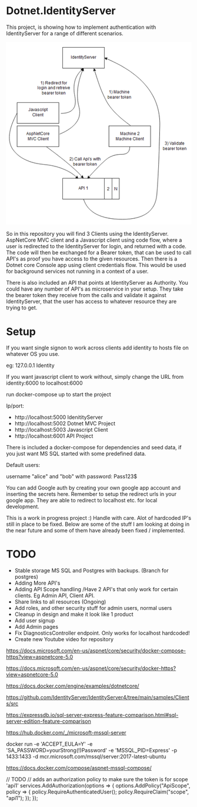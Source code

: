 # Dotnet.IdentityServer

This project, is showing how to implement authentication with IdentityServer for a range of different scenarios.

![overview.png](overview.png)

So in this repository you will find 3 Clients using the IdentityServer. AspNetCore MVC client and a Javascript client using code flow, where a user is redirected to the IdentityServer for login, and returned with a code. The code will then be exchanged for a Bearer token, that can be used to call API's as proof you have access to the given resources. Then there is a Dotnet core Console app using client credentials flow. This would be used for background services not running in a context of a user.

There is also included an API that points at IdentityServer as Authority. You could have any number of API's as microservice in your setup. They take the bearer token they receive from the calls and validate it against IdentityServer, that the user has access to whatever resource they are trying to get.

# Setup

If you want single signon to work across clients add identity to hosts file on whatever OS you use.

eg:
127.0.0.1 Identity

If you want javascript client to work without, simply change the URL from identity:6000 to localhost:6000

run docker-compose up to start the project

Ip/port:

* http://localhost:5000 IdenitityServer
* http://localhost:5002 Dotnet MVC Project
* http://localhost:5003 Javascript Client
* http://localhost:6001 API Project

There is included a docker-compose for dependencies and seed data, if you just want MS SQL started with some predefined data.

Default users:

username "alice" and "bob" with password: Pass123$

You can add Google auth by creating your own google app account and inserting the secrets here. Remember to setup the redirect urls in your google app. They are able to redirect to localhost etc. for local development.


This is a work in progress project :) Handle with care. Alot of hardcoded IP's still in place to be fixed. Below are some of the stuff I am looking at doing in the near future and some of them have already been fixed / implemented.

# TODO

* Stable storage MS SQL and Postgres with backups. (Branch for postgres)
* Adding More API's
* Adding API Scope handling /Have 2 API's that only work for certain clients. Eg Admin API, Client API.
* Share links to all resources (Ongoing)
* Add roles, and other security stuff for admin users, normal users
* Cleanup in design and make it look like 1 product
* Add user signup
* Add Admin pages
* Fix DiagnosticsController endpoint. Only works for localhost hardcoded!
* Create new Youtube video for repository

https://docs.microsoft.com/en-us/aspnet/core/security/docker-compose-https?view=aspnetcore-5.0

https://docs.microsoft.com/en-us/aspnet/core/security/docker-https?view=aspnetcore-5.0

https://docs.docker.com/engine/examples/dotnetcore/

https://github.com/IdentityServer/IdentityServer4/tree/main/samples/Clients/src

https://expressdb.io/sql-server-express-feature-comparison.html#sql-server-edition-feature-comparison

https://hub.docker.com/_/microsoft-mssql-server

docker run -e 'ACCEPT_EULA=Y' -e 'SA_PASSWORD=yourStrong(!)Password' -e 'MSSQL_PID=Express' -p 1433:1433 -d mcr.microsoft.com/mssql/server:2017-latest-ubuntu

https://docs.docker.com/compose/aspnet-mssql-compose/


// TODO
// adds an authorization policy to make sure the token is for scope 'api1'
services.AddAuthorization(options =>
{
    options.AddPolicy("ApiScope", policy =>
    {
        policy.RequireAuthenticatedUser();
        policy.RequireClaim("scope", "api1");
    });
});